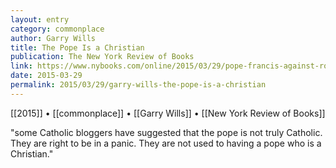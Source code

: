 ```yaml
---
layout: entry
category: commonplace
author: Garry Wills
title: The Pope Is a Christian
publication: The New York Review of Books
link: https://www.nybooks.com/online/2015/03/29/pope-francis-against-rome/
date: 2015-03-29
permalink: 2015/03/29/garry-wills-the-pope-is-a-christian
---
```


[[2015]] • [[commonplace]] • [[Garry Wills]] • [[New York Review of Books]]

"some Catholic bloggers have suggested that the pope is not truly Catholic. They are right to be in a panic. They are not used to having a pope who is a Christian."
